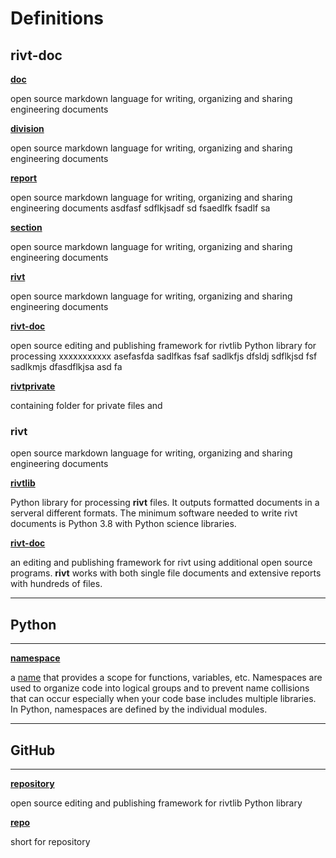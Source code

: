 
# Definitions

## rivt-doc

[**doc**](/organize.md) 

  open source markdown language for writing, organizing and sharing engineering documents

[**division**](/organize.md) 

  open source markdown language for writing, organizing and sharing engineering documents

[**report**](/organize.md) 

  open source markdown language for writing, organizing and sharing engineering documents asdfasf sdflkjsadf sd fsaedlfk fsadlf sa

[**section**](/organize.md) 

  open source markdown language for writing, organizing and sharing engineering documents

[**rivt**](/organize.md) 

  open source markdown language for writing, organizing and sharing engineering documents

[**rivt-doc**](/organize.md)

  open source editing and publishing framework for rivtlib Python library for processing xxxxxxxxxxx asefasfda sadlfkas fsaf sadlkfjs dfsldj sdflkjsd fsf sadlkmjs dfasdflkjsa asd fa 

[**rivtprivate**](/organize.md)

  containing folder for private files and 

### **rivt**

  open source markdown language for writing, organizing and sharing engineering documents

[**rivtlib**](https://rivt-code.net) 

Python library for processing **rivt** files. It outputs formatted documents in
a serveral different formats. The minimum software needed to write rivt
documents is Python 3.8 with Python science libraries.

[**rivt-doc**](/organize.md) 

an editing and publishing framework for rivt using additional open source
programs. **rivt** works with both single file documents and extensive reports
with hundreds of files.

<hr>

## Python
<hr>

[**namespace**](/organize.md)

   a [name](https://en.wikipedia.org/wiki/Namespace) that provides a scope for
  functions, variables, etc. Namespaces are used to organize code into logical
  groups and to prevent name collisions that can occur especially when your
  code base includes multiple libraries. In Python, namespaces are defined by
  the individual modules.
  
<hr>

## GitHub
<hr>

[**repository**](/organize.md)

  open source editing and publishing framework for rivtlib Python library

[**repo**](/organize.md)

  short for repository
